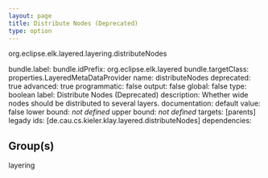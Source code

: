 ```yaml
---
layout: page
title: Distribute Nodes (Deprecated)
type: option
---
```

org.eclipse.elk.layered.layering.distributeNodes

bundle.label: 
bundle.idPrefix: org.eclipse.elk.layered
bundle.targetClass: properties.LayeredMetaDataProvider
name: distributeNodes
deprecated: true
advanced: true
programmatic: false
output: false
global: false
type: boolean
label: Distribute Nodes (Deprecated)
description: Whether wide nodes should be distributed to several layers.
documentation: 
default value:  false
lower bound: *not defined*
upper bound: *not defined*
targets: [parents]
legady ids: [de.cau.cs.kieler.klay.layered.distributeNodes]
dependencies:

## Group(s)
layering 

